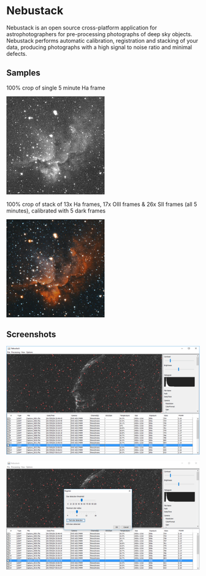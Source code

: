 # Nebustack

Nebustack is an open source cross-platform application for astrophotographers for pre-processing photographs of deep sky objects. Nebustack performs automatic calibration, registration and stacking of your data, producing photographs with a high signal to noise ratio and minimal defects.

## Samples

100% crop of single 5 minute Ha frame

![sample-single](https://github.com/jonathanedgecombe/nebustack/raw/master/sample-single.png)


100% crop of stack of 13x Ha frames, 17x OIII frames & 26x SII frames (all 5 minutes), calibrated with 5 dark frames

![sample-stacked](https://github.com/jonathanedgecombe/nebustack/raw/master/sample-stacked.png)

## Screenshots

![screenshot1](https://github.com/jonathanedgecombe/nebustack/raw/master/screenshot1.png)

![screenshot2](https://github.com/jonathanedgecombe/nebustack/raw/master/screenshot2.png)
